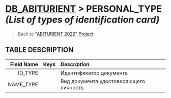 # [DB_ABITURIENT](../db_abiturient_2022.md) > PERSONAL_TYPE *(List of types of identification card)*

> Back to ["ABITURIENT 2022" Project](../../../../README.md)

## **TABLE DESCRIPTION**

| **Field Name** |  Keys   | *Description*                            |
|---------------:|:-------:|:-----------------------------------------|
|        ID_TYPE |         | Идентификатор документа                  |
|      NAME_TYPE |         | Вид документа удостоверяющего личность   |
